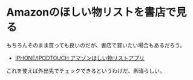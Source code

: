 # Amazonのほしい物リストを書店で見る

もちろんそのまま買っても良いのだが、書店で買いたい場合もあるだろう。

- [IPHONE/IPODTOUCH アマゾンほしい物リストアプリ](http://www.pawana.jp/iphone/amazonwishlistfolder/)

これを使えば外出先でチェックできるというわけだ、素晴らしい。
